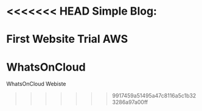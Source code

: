 <<<<<<< HEAD
Simple Blog: 
=============

First Website Trial AWS
=======
# WhatsOnCloud
WhatsOnCloud Webiste
>>>>>>> 9917459a51495a47c8116a5c1b323286a97a00ff
